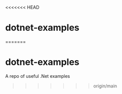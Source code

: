 <<<<<<< HEAD
# dotnet-examples
=======
# dotnet-examples
A repo of useful .Net examples
>>>>>>> origin/main
